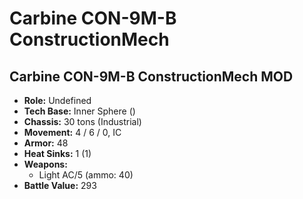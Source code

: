 # Carbine CON-9M-B ConstructionMech
## Carbine CON-9M-B ConstructionMech MOD
- **Role:** Undefined
- **Tech Base:** Inner Sphere ()
- **Chassis:** 30 tons (Industrial)
- **Movement:** 4 / 6 / 0, IC
- **Armor:** 48
- **Heat Sinks:** 1 (1)
- **Weapons:**
  - Light AC/5 (ammo: 40)
- **Battle Value:** 293

